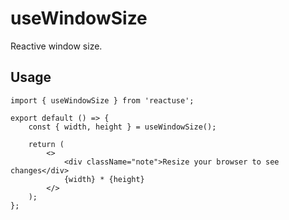 # useWindowSize

Reactive window size.

## Usage

```tsx
import { useWindowSize } from 'reactuse';

export default () => {
    const { width, height } = useWindowSize();

    return (
        <>
            <div className="note">Resize your browser to see changes</div>
            {width} * {height}
        </>
    );
};
```
